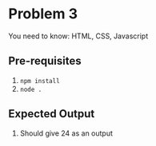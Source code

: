 # Problem 3
You need to know: HTML, CSS, Javascript

## Pre-requisites
1. `npm install`
1. `node .`

## Expected Output
1. Should give 24 as an output

